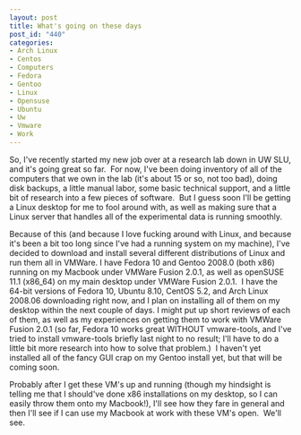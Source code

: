 ```yaml
--- 
layout: post
title: What's going on these days
post_id: "440"
categories:
- Arch Linux
- Centos
- Computers
- Fedora
- Gentoo
- Linux
- Opensuse
- Ubuntu
- Uw
- Vmware
- Work
---
```

So, I've recently started my new job over at a research lab down in UW SLU, and it's going great so far.  For now, I've been doing inventory of all of the computers that we own in the lab (it's about 15 or so, not too bad), doing disk backups, a little manual labor, some basic technical support, and a little bit of research into a few pieces of software.  But I guess soon I'll be getting a Linux desktop for me to fool around with, as well as making sure that a Linux server that handles all of the experimental data is running smoothly.

Because of this (and because I love fucking around with Linux, and because it's been a bit too long since I've had a running system on my machine), I've decided to download and install several different distributions of Linux and run them all in VMWare. I have Fedora 10 and Gentoo 2008.0 (both x86) running on my Macbook under VMWare Fusion 2.0.1, as well as openSUSE 11.1 (x86_64) on my main desktop under VMWare Fusion 2.0.1.  I have the 64-bit versions of Fedora 10, Ubuntu 8.10, CentOS 5.2, and Arch Linux 2008.06 downloading right now, and I plan on installing all of them on my desktop within the next couple of days. I might put up short reviews of each of them, as well as my experiences on getting them to work with VMWare Fusion 2.0.1 (so far, Fedora 10 works great WITHOUT vmware-tools, and I've tried to install vmware-tools briefly last night to no result; I'll have to do a little bit more research into how to solve that problem.)  I haven't yet installed all of the fancy GUI crap on my Gentoo install yet, but that will be coming soon.

Probably after I get these VM's up and running (though my hindsight is telling me that I should've done x86 installations on my desktop, so I can easily throw them onto my Macbook!), I'll see how they fare in general and then I'll see if I can use my Macbook at work with these VM's open.  We'll see.
